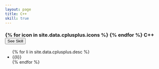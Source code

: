 ```yaml
---
layout: page
title: C++
skill: true
---
```

<div class="container">
    <div class="header">
        <h3>
        {% for icon in site.data.cplusplus.icons %}
            <i class="{{icon}}"></i>
        {% endfor %}
         C++ <span><button class="btn btn-info" id="cPlusPlus">See Skill</button></span></h3>
    </div>
</div>
<div class="container">
    <ul class="cPlusPlus">
        {% for li in site.data.cplusplus.desc %}
            <li>{{li}}</li>
        {% endfor %}
    </ul>
</div>
